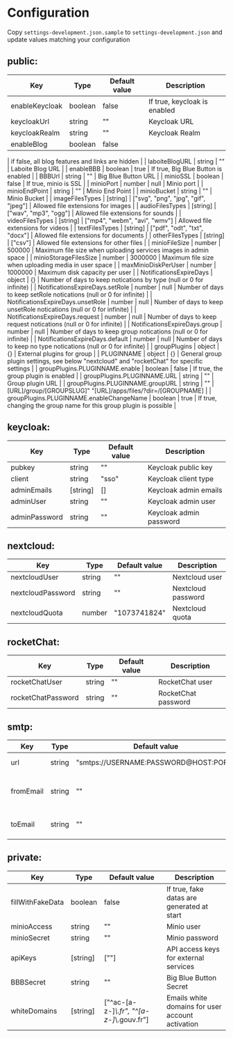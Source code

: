 # Configuration

Copy `settings-development.json.sample` to `settings-development.json` and update values matching your configuration

## public:

| Key            | Type    | Default value | Description                  |
| -------------- | ------- | ------------- | ---------------------------- |
| enableKeycloak | boolean | false         | If true, keycloak is enabled |
| keycloakUrl    | string  | ""            | Keycloak URL                 |
| keycloakRealm  | string  | ""            | Keycloak Realm               |
| enableBlog     | boolean | false         |

| if false, all blog features and links are hidden
|
| laboiteBlogURL | string | "" | Laboite Blog URL |
| enableBBB | boolean | true | If true, Big Blue Button is enabled |
| BBBUrl | string | "" | Big Blue Button URL |
| minioSSL | boolean | false | If true, minio is SSL |
| minioPort | number | null | Minio port |
| minioEndPoint | string | "" | Minio End Point |
| minioBucket | string | "" | Minio Bucket |
| imageFilesTypes | [string] | ["svg", "png", "jpg", "gif", "jpeg"] | Allowed file extensions for images |
| audioFilesTypes | [string] | ["wav", "mp3", "ogg"] | Allowed file extensions for sounds |
| videoFilesTypes | [string] | ["mp4", "webm", "avi", "wmv"] | Allowed file extensions for videos |
| textFilesTypes | [string] | ["pdf", "odt", "txt", "docx"] | Allowed file extensions for documents |
| otherFilesTypes | [string] | ["csv"] | Allowed file extensions for other files |
| minioFileSize | number | 500000 | Maximum file size when uploading services images in admin space |
| minioStorageFilesSize | number | 3000000 | Maximum file size when uploading media in user space |
| maxMinioDiskPerUser | number | 1000000 | Maximum disk capacity per user |
| NotificationsExpireDays | object | {} | Number of days to keep notications by type (null or 0 for infinite) |
| NotificationsExpireDays.setRole | number | null | Number of days to keep setRole notications (null or 0 for infinite) |
| NotificationsExpireDays.unsetRole | number | null | Number of days to keep unsetRole notications (null or 0 for infinite) |
| NotificationsExpireDays.request | number | null | Number of days to keep request notications (null or 0 for infinite) |
| NotificationsExpireDays.group | number | null | Number of days to keep group notications (null or 0 for infinite) |
| NotificationsExpireDays.default | number | null | Number of days to keep no type notications (null or 0 for infinite) |
| groupPlugins | object | {} | External plugins for group |
| PLUGINNAME | object | {} | General group plugin settings, see below "nextcloud" and "rocketChat" for specific settings |
| groupPlugins.PLUGINNAME.enable | boolean | false | If true, the group plugin is enabled |
| groupPlugins.PLUGINNAME.URL | string | "" | Group plugin URL |
| groupPlugins.PLUGINNAME.groupURL | string | "" | [URL]/group/[GROUPSLUG]" "[URL]/apps/files/?dir=/[GROUPNAME] |
| groupPlugins.PLUGINNAME.enableChangeName | boolean | true | If true, changing the group name for this group plugin is possible |

## keycloak:

| Key           | Type     | Default value | Description             |
| ------------- | -------- | ------------- | ----------------------- |
| pubkey        | string   | ""            | Keycloak public key     |
| client        | string   | "sso"         | Keycloak client type    |
| adminEmails   | [string] | []            | Keycloak admin emails   |
| adminUser     | string   | ""            | Keycloak admin user     |
| adminPassword | string   | ""            | Keycloak admin password |

## nextcloud:

| Key               | Type   | Default value | Description        |
| ----------------- | ------ | ------------- | ------------------ |
| nextcloudUser     | string | ""            | Nextcloud user     |
| nextcloudPassword | string | ""            | Nextcloud password |
| nextcloudQuota    | number | "1073741824"  | Nextcloud quota    |

## rocketChat:

| Key                | Type   | Default value | Description         |
| ------------------ | ------ | ------------- | ------------------- |
| rocketChatUser     | string | ""            | RocketChat user     |
| rocketChatPassword | string | ""            | RocketChat password |

## smtp:

| Key       | Type   | Default value                         | Description                       |
| --------- | ------ | ------------------------------------- | --------------------------------- |
| url       | string | "smtps://USERNAME:PASSWORD@HOST:PORT" | SMTP server URI                   |
| fromEmail | string | ""                                    | Contact mail default "from" value |
| toEmail   | string | ""                                    | Contact mail default "to" value   |

## private:

| Key              | Type     | Default value                              | Description                                      |
| ---------------- | -------- | ------------------------------------------ | ------------------------------------------------ |
| fillWithFakeData | boolean  | false                                      | If true, fake datas are generated at start       |
| minioAccess      | string   | ""                                         | Minio user                                       |
| minioSecret      | string   | ""                                         | Minio password                                   |
| apiKeys          | [string] | [""]                                       | API access keys for external services            |
| BBBSecret        | string   | ""                                         | Big Blue Button Secret                           |
| whiteDomains     | [string] | ["^ac-[a-z-]_\\.fr", "^[a-z-]_\\.gouv.fr"] | Emails white domains for user account activation |
